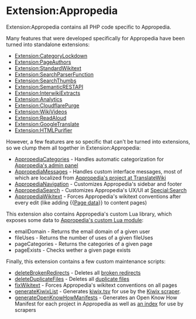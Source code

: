 # Extension:Appropedia

Extension:Appropedia contains all PHP code specific to Appropedia.

Many features that were developed specifically for Appropedia have been turned into standalone extensions:

* [Extension:CategoryLockdown](https://www.mediawiki.org/wiki/Extension:CategoryLockdown)
* [Extension:PageAuthors](https://www.mediawiki.org/wiki/Extension:PageAuthors)
* [Extension:StandardWikitext](https://www.mediawiki.org/wiki/Extension:StandardWikitext)
* [Extension:SearchParserFunction](https://www.mediawiki.org/wiki/Extension:SearchParserFunction)
* [Extension:SearchThumbs](https://www.mediawiki.org/wiki/Extension:SearchThumbs)
* [Extension:SemanticRESTAPI](https://www.mediawiki.org/wiki/Extension:SemanticRESTAPI)
* [Extension:InterwikiExtracts](https://www.mediawiki.org/wiki/Extension:InterwikiExtracts)
* [Extension:Analytics](https://www.mediawiki.org/wiki/Extension:Analytics)
* [Extension:CloudflarePurge](https://www.mediawiki.org/wiki/Extension:CloudflarePurge)
* [Extension:WikiVideos](https://www.mediawiki.org/wiki/Extension:WikiVideos)
* [Extension:ReadAloud](https://www.mediawiki.org/wiki/Extension:ReadAloud)
* [Extension:GoogleTranslate](https://www.mediawiki.org/wiki/Extension:GoogleTranslate)
* [Extension:HTMLPurifier](https://www.mediawiki.org/wiki/Extension:HTMLPurifier)

However, a few features are so specific that can't be turned into extensions, so we clump them all together in Extension:Appropedia:

* [AppropediaCategories](AppropediaCategories.php) - Handles automatic categorization for [Appropedia's admin panel](https://www.appropedia.org/Appropedia:Admin_panel)
* [AppropediaMessages](AppropediaMessages.php) - Handles custom interface messages, most of which are localized from [Appropedia's project at TranslateWiki](https://translatewiki.net/wiki/Translating:Appropedia)
* [AppropediaNavigation](AppropediaNavigation.php) - Customizes Appropedia's sidebar and footer
* [AppropediaSearch](AppropediaSearch.php) - Customizes Appropedia's UX/UI at [Special:Search](https://www.appropedia.org/Special:Search)
* [AppropediaWikitext](AppropediaWikitext.php) - Forces Appropedia's wikitext conventions after every edit (like adding {{[Page data](https://www.appropedia.org/Template:Page_data)}} to content pages)

This extension also contains Appropedia's custom Lua library, which exposes some data to [Appropedia's custom Lua module](https://www.appropedia.org/Module:Appropedia):

* emailDomain - Returns the email domain of a given user
* fileUses - Returns the number of uses of a given fileUses
* pageCategories - Returns the categories of a given page
* pageExists - Checks wether a given page exists

Finally, this extension contains a few custom maintenance scripts:

* [deleteBrokenRedirects](maintenance/deleteBrokenRedirects.php) - Deletes all [broken redirects](https://www.appropedia.org/Special:BrokenRedirects)
* [deleteDuplicateFiles](maintenance/deleteDuplicateFiles.php) - Deletes all [duplicate files](https://www.appropedia.org/Special:ListDuplicatedFiles)
* [fixWikitext](maintenance/fixWikitext.php) - Forces Appropedia's wikitext conventions on all pages
* [generateKiwixList](maintenance/generateKiwixList.php) - Generates [kiwix.tsv](https://www.appropedia.org/kiwix.tsv) for use by the [Kiwix scraper](https://farm.openzim.org/recipes/appropedia_en_all/config).
* [generateOpenKnowHowManifests](maintenance/generateOpenKnowHowManifests.php) - Generates an Open Know How Manifest for each project in Appropedia as well as [an index](https://www.appropedia.org/manifests/list.json) for use by scrapers